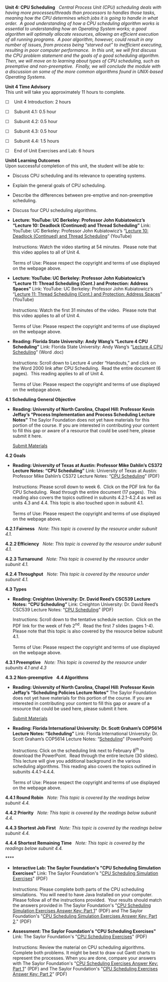**Unit 4: CPU Scheduling** <span id="4"></span> 
**Central Process Unit (CPU) scheduling deals with having more
processes/threads than processors to handles those tasks, meaning how
the CPU determines which jobs it is going to handle in what order.  A
good understanding of how a CPU scheduling algorithm works is essential
to understanding how an Operating System works; a good algorithm will
optimally allocate resources, allowing an efficient execution of all
running programs.  A poor algorithm, however, could result in any number
of issues, from process being “starved out” to inefficient executing,
resulting* *in poor computer performance.  In this unit, we will first
discuss the CPU problem statement and the goals of a good scheduling
algorithm.  Then, we will move on to learning about types of CPU
scheduling, such as preemptive and non-preemptive.  Finally, we will
conclude the module with a discussion on some of the more common
algorithms found in UNIX-based Operating Systems.**

**Unit 4 Time Advisory**  
This unit will take you approximately 11 hours to complete.  
  
 <span dir="LTR">☐    Unit 4 Introduction: 2 hours</span>  
  
 <span dir="LTR">☐    Subunit 4.1: 0.5 hour</span>  
  
 <span dir="LTR">☐    Subunit 4.2: 0.5 hour</span>  
  
 <span dir="LTR">☐    Subunit 4.3: 0.5 hour </span>  
  
 <span dir="LTR">☐    Subunit 4.4: 1.5 hours  
  
 ☐    End of Unit Exercises and Lab: 6 hours </span>

**Unit4 Learning Outcomes**  
Upon successful completion of this unit, the student will be able to:  
  
-   <span dir="LTR">Discuss CPU scheduling and its relevance to
    operating systems.</span>
-   <span dir="LTR">Explain the general goals of CPU scheduling.</span>
-   <span dir="LTR">Describe the differences between pre-emptive and
    non-preemptive scheduling.</span>
-   <span dir="LTR">Discuss four CPU scheduling algorithms.</span>

-   **Lecture: YouTube: UC Berkeley: Professor John Kubiatowicz’s
    “Lecture 10: Deadlock (Continued) and Thread Scheduling”**
    Link: YouTube: UC Berkeley: Professor John Kubiatowicz’s “[Lecture
    10: Deadlock (Continued) and Thread
    Scheduling](http://www.youtube.com/watch?v=fl7BdyJQ814&feature=relmfu)”
    (YouTube)  
        
     Instructions: Watch the video starting at 54 minutes.  Please note
    that this video applies to all of Unit 4.  
        
     Terms of Use: Please respect the copyright and terms of use
    displayed on the webpage above.

-   **Lecture: YouTube: UC Berkeley: Professor John Kubiatowicz’s
    “Lecture 11: Thread Scheduling (Cont.) and Protection: Address
    Spaces”**
    Link: YouTube: UC Berkeley: Professor John Kubiatowicz’s “[Lecture
    11: Thread Scheduling (Cont.) and Protection: Address
    Spaces](http://www.youtube.com/watch?v=XE31pRxnE9Y&feature=relmfu)”
    (YouTube)  
        
     Instructions: Watch the first 31 minutes of the video.  Please note
    that this video applies to all of Unit 4.  
        
     Terms of Use: Please respect the copyright and terms of use
    displayed on the webpage above.

-   **Reading: Florida State University: Andy Wang’s “Lecture 4 CPU
    Scheduling”**
    Link: Florida State University: Andy Wang’s “[Lecture 4 CPU
    Scheduling](http://www.cs.fsu.edu/~awang/courses/cs111/)” (Word
    .doc)  
        
     Instructions: Scroll down to Lecture 4 under “Handouts,” and click
    on the Word 2000 link after CPU Scheduling.  Read the entire
    document (6 pages).  This reading applies to all of Unit 4.  
        
     Terms of Use: Please respect the copyright and terms of use
    displayed on the webpage above.

**4.1 Scheduling General Objective** <span id="4.1"></span> 
-   **Reading: University of North Carolina, Chapel Hill: Professor
    Kevin Jeffay’s “Process Implementation and Process Scheduling
    Lecture Notes”**
    The Saylor Foundation does not yet have materials for this portion
    of the course. If you are interested in contributing your content to
    fill this gap or aware of a resource that could be used here, please
    submit it here.

    [Submit Materials](/contribute/)

**4.2 Goals** <span id="4.2"></span> 
-   **Reading: University of Texas at Austin: Professor Mike Dahlin’s
    CS372 Lecture Notes: “CPU Scheduling”**
    Link: University of Texas at Austin: Professor Mike Dahlin’s CS372
    Lecture Notes: “[CPU
    Scheduling](http://www.cs.utexas.edu/users/dahlin/Classes/UGOS/schedule.html)”
    (PDF)  
        
     Instructions: Please scroll down to week 6.  Click on the PDF link
    for 6a CPU Scheduling.  Read through the entire document (17
    pages).  This reading also covers the topics outlined in subunits
    4.2.1-4.2.4 as well as units 4.3 and 4.4. This topic is also touched
    upon in subunit 4.1.  
        
     Terms of Use: Please respect the copyright and terms of use
    displayed on the webpage above.

**4.2.1 Fairness** <span id="4.2.1"></span> 
*Note: This topic is covered by the resource under subunit 4.1.*

**4.2.2 Efficiency** <span id="4.2.2"></span> 
*Note: This topic is covered by the resource under subunit 4.1.*

**4.2.3 Turnaround** <span id="4.2.3"></span> 
*Note: This topic is covered by the resource under subunit 4.1.*

**4.2.4 Throughput** <span id="4.2.4"></span> 
*Note: This topic is covered by the resource under subunit 4.1.*

**4.3 Types** <span id="4.3"></span> 
-   **Reading: Creighton University: Dr. David Reed’s CSC539 Lecture
    Notes: “CPU Scheduling”**
    Link: Creighton University: Dr. David Reed’s CSC539 Lecture Notes:
    “[CPU Scheduling](http://www.dave-reed.com/csc539.S06/)” (PDF)  
      
     Instructions: Scroll down to the tentative schedule section.  Click
    on the PDF link for the week of Feb 2<sup>nd</sup>.  Read the first
    7 slides (pages 1-4).  Please note that this topic is also covered
    by the resource below subunit 4.1.  
        
     Terms of Use: Please respect the copyright and terms of use
    displayed on the webpage above.

**4.3.1 Preemptive** <span id="4.3.1"></span> 
*Note: This topic is covered by the resource under subunits 4.1 and 4.3*

**4.3.2 Non-preemptive** <span id="4.3.2"></span> 
**4.4 Algorithms** <span id="4.4"></span> 
-   **Reading: University of North Carolina, Chapel Hill: Professor
    Kevin Jeffay’s “Scheduling Policies Lecture Notes”**
    The Saylor Foundation does not yet have materials for this portion
    of the course. If you are interested in contributing your content to
    fill this gap or aware of a resource that could be used here, please
    submit it here.

    [Submit Materials](/contribute/)

-   **Reading: Florida International University: Dr. Scott Graham’s
    COP5614 Lecture Notes: “Scheduling”**
    Link: Florida International University: Dr. Scott Graham’s COP5614
    Lecture Notes:
    “[Scheduling](http://users.cis.fiu.edu/~grahams/COP_5614/)”
    (PowerPoint)  
        
     Instructions: Click on the scheduling link next to February
    8<sup>th</sup> to download the PowerPoint.  Read through the entire
    lecture (30 slides).  This lecture will give you additional
    background in the various scheduling algorithms. This reading also
    covers the topics outlined in subunits 4.4.1-4.4.4.  
        
     Terms of Use: Please respect the copyright and terms of use
    displayed on the webpage above.

**4.4.1 Round Robin** <span id="4.4.1"></span> 
*Note: This topic is covered by the readings below subunit 4.4.*

**4.4.2 Priority** <span id="4.4.2"></span> 
*Note: This topic is covered by the readings below subunit 4.4.*

**4.4.3 Shortest Job First** <span id="4.4.3"></span> 
*Note: This topic is covered by the readings below subunit 4.4.*

**4.4.4 Shortest Remaining Time** <span id="4.4.4"></span> 
*Note: This topic is covered by the readings below subunit 4.4.*

**** <span id="4.5"></span> 
-   **Interactive Lab: The Saylor Foundation's "CPU Scheduling
    Simulation Exercises"**
    Link: The Saylor Foundation's "[CPU Scheduling Simulation
    Exercises](http://www.saylor.org/site/wp-content/uploads/2011/11/CS401-CPU-Scheduling-Simulation-FINAL.pdf)"
    (PDF)  
        
     Instructions: Please complete both parts of the CPU scheduling
    simulations.  You will need to have Java Installed on your computer.
    Please follow all of the instructions provided.  Your results should
    match the answers provided in The Saylor Foundation's "[CPU
    Scheduling Simulation Exercises Answer Key: Part
    1](http://www.saylor.org/site/wp-content/uploads/2011/11/CS401-CPU-Scheduling-Simulation-Part-1-Answers-FINAL.pdf)"
    (PDF) and The Saylor Foundation's "[CPU Scheduling Simulation
    Exercises Answer Key: Part
    2](http://www.saylor.org/site/wp-content/uploads/2011/11/CS401-CPU-Scheduling-Simulation-Part-2-Answers-FINAL.pdf)."
    (PDF)

-   **Assessment: The Saylor Foundation's "CPU Scheduling Exercises"**
    Link: The Saylor Foundation's "[CPU Scheduling
    Exercises](http://www.saylor.org/site/wp-content/uploads/2011/11/CS401-CPU-Scheduling-Exercises-FINAL.pdf)"
    (PDF)  
        
     Instructions: Review the material on CPU scheduling algorithms.
    Complete both problems. It might be best to draw out Gantt charts to
    represent the processes. When you are done, compare your answers
    with The Saylor Foundation's "[CPU Scheduling Exercises Answer Key:
    Part
    1](http://www.saylor.org/site/wp-content/uploads/2011/11/CS401-CPU-Scheduling-Exercise-Problem-1-Solution-FINAL.pdf)"
    (PDF) and The Saylor Foundation's "[CPU Scheduling Exercises Answer
    Key: Part
    2](http://www.saylor.org/site/wp-content/uploads/2011/11/CS401-CPU-Scheduling-Exercise-Problem-2-Solution-FINAL.pdf)”
    (PDF)


